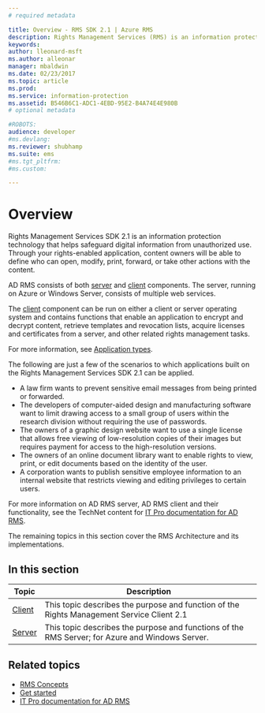 ```yaml
---
# required metadata

title: Overview - RMS SDK 2.1 | Azure RMS
description: Rights Management Services (RMS) is an information protection technology that helps safeguard digital information from unauthorized use.
keywords:
author: lleonard-msft
ms.author: alleonar
manager: mbaldwin
ms.date: 02/23/2017
ms.topic: article
ms.prod:
ms.service: information-protection
ms.assetid: B546B6C1-ADC1-4EBD-95E2-B4A74E4E980B
# optional metadata

#ROBOTS:
audience: developer
#ms.devlang:
ms.reviewer: shubhamp
ms.suite: ems
#ms.tgt_pltfrm:
#ms.custom:

---
```


# Overview

Rights Management Services SDK 2.1 is an information protection technology that helps safeguard digital information from unauthorized use. Through your rights-enabled application, content owners will be able to define who can open, modify, print, forward, or take other actions with the content.

AD RMS consists of both [server](ad-rms-server.md) and [client](ad-rms-client.md) components. The server, running on Azure or Windows Server, consists of multiple web services.

The [client](ad-rms-client.md) component can be run on either a client or server operating system and contains functions that enable an application to encrypt and decrypt content, retrieve templates and revocation lists, acquire licenses and certificates from a server, and other related rights management tasks.

For more information, see [Application types](application-types.md).

The following are just a few of the scenarios to which applications built on the Rights Management Services SDK 2.1 can be applied.

-   A law firm wants to prevent sensitive email messages from being printed or forwarded.
-   The developers of computer-aided design and manufacturing software want to limit drawing access to a small group of users within the research division without requiring the use of passwords.
-   The owners of a graphic design website want to use a single license that allows free viewing of low-resolution copies of their images but requires payment for access to the high-resolution versions.
-   The owners of an online document library want to enable rights to view, print, or edit documents based on the identity of the user.
-   A corporation wants to publish sensitive employee information to an internal website that restricts viewing and editing privileges to certain users.

For more information on AD RMS server, AD RMS client and their functionality, see the TechNet content for [IT Pro documentation for AD RMS](https://TechNet.Microsoft.Com/library/cc771234.aspx).

The remaining topics in this section cover the RMS Architecture and its implementations.

## In this section

| Topic | Description |
|-------|-------------|
|[Client](ad-rms-client.md) |This topic describes the purpose and function of the Rights Management Service Client 2.1 |
|[Server](ad-rms-server.md) | This topic describes the purpose and functions of the RMS Server; for Azure and Windows Server.|


## Related topics

* [RMS Concepts](application-types.md)
* [Get started](getting-started-with-ad-rms-2-0.md)
* [IT Pro documentation for AD RMS](https://technet.microsoft.com/library/cc771234.aspx)
